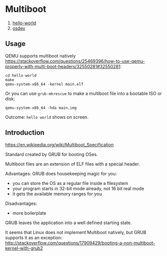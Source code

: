 # Multiboot

1.  [hello-world](hello-world/)
1.  [osdev](osdev/)

## Usage

QEMU supports multiboot natively <https://stackoverflow.com/questions/25469396/how-to-use-qemu-properly-with-multi-boot-headers/32550281#32550281>:

    cd hello-world
    make
    qemu-system-x86_64 -kernel main.elf

Or you can use `grub-mkrescue` to make a multiboot file into a bootable ISO or disk:

    qemu-system-x86_64 -hda main.img

Outcome: `hello world` shows on screen.

## Introduction

<https://en.wikipedia.org/wiki/Multiboot_Specification>

Standard created by GRUB for booting OSes.

Multiboot files are an extension of ELF files with a special header.

Advantages: GRUB does housekeeping magic for you:

- you can store the OS as a regular file inside a filesystem
- your program starts in 32-bit mode already, not 16 bit real mode
- it gets the available memory ranges for you

Disadvantages:

- more boilerplate

GRUB leaves the application into a well defined starting state.

It seems that Linux does not implement Multiboot natively, but GRUB supports it as an exception: <http://stackoverflow.com/questions/17909429/booting-a-non-multiboot-kernel-with-grub2>
